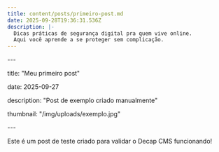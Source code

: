 ```yaml
---
title: content/posts/primeiro-post.md
date: 2025-09-28T19:36:31.536Z
description: |-
  Dicas práticas de segurança digital pra quem vive online.
  Aqui você aprende a se proteger sem complicação.
---
```

\---

title: "Meu primeiro post"

date: 2025-09-27

description: "Post de exemplo criado manualmente"

thumbnail: "/img/uploads/exemplo.jpg"

\---



Este é um post de teste criado para validar o Decap CMS funcionando!
